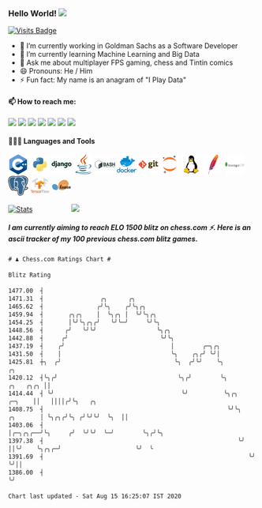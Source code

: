   ### Hello World!  <img src="https://github.com/sciencepal/sciencepal/blob/master/Hi.gif" width="29px">
  [![Visits Badge](https://badges.pufler.dev/visits/sciencepal/sciencepal)](https://badges.pufler.dev/visits/sciencepal/sciencepal)
  
  - 🔭 I’m currently working in Goldman Sachs as a Software Developer
  - 🌱 I’m currently learning Machine Learning and Big Data
  - 💬 Ask me about multiplayer FPS gaming, chess and Tintin comics
  - 😄 Pronouns: He / Him
  - ⚡ Fun fact: My name is an anagram of "I Play Data"
  
  #### 📫 How to reach me:   
  [<img src="https://upload.wikimedia.org/wikipedia/commons/8/83/Steam_icon_logo.svg" width="3.5%"/>](https://steamcommunity.com/id/mongocds/)
  [<img src="https://github.com/sciencepal/sciencepal/blob/master/discord-round.svg" width="3.5%"/>](https://discord.gg/MnUUbHe)
  [<img src="https://img.icons8.com/color/48/000000/twitter.png" width="3.5%"/>](https://twitter.com/sciencepal)
  [<img src="https://img.icons8.com/color/48/000000/linkedin.png" width="3.5%"/>](https://www.linkedin.com/in/adityapal1/)
  [<img src="https://img.icons8.com/fluent/48/000000/facebook-new.png" width="3.5%"/>](https://www.facebook.com/sciencepal/)
  [<img src="https://img.icons8.com/fluent/48/000000/instagram-new.png" width="3.5%"/>](https://www.instagram.com/aditya_sciencepal/)
  <a href="mailto:aditya.pal.science@gmail.com"> <img src="https://img.icons8.com/fluent/48/000000/gmail.png" width="3.5%"/> </a>
  
  #### 👨🏻‍💻 Languages and Tools <br />
  <code><img height="40" src="https://raw.githubusercontent.com/github/explore/80688e429a7d4ef2fca1e82350fe8e3517d3494d/topics/cpp/cpp.png"></code>
  <code><img height="40" src="https://raw.githubusercontent.com/github/explore/80688e429a7d4ef2fca1e82350fe8e3517d3494d/topics/python/python.png"></code>
  <code><img height="40" src="https://raw.githubusercontent.com/github/explore/80688e429a7d4ef2fca1e82350fe8e3517d3494d/topics/django/django.png"></code>
  <code><img height="40" src="https://raw.githubusercontent.com/github/explore/80688e429a7d4ef2fca1e82350fe8e3517d3494d/topics/java/java.png"></code>
  <code><img height="40" src="https://raw.githubusercontent.com/github/explore/80688e429a7d4ef2fca1e82350fe8e3517d3494d/topics/bash/bash.png"></code>
  <code><img height="40" src="https://raw.githubusercontent.com/github/explore/80688e429a7d4ef2fca1e82350fe8e3517d3494d/topics/docker/docker.png"></code>
  <code><img height="40" src="https://raw.githubusercontent.com/github/explore/80688e429a7d4ef2fca1e82350fe8e3517d3494d/topics/git/git.png"></code>
  <code><img height="40" src="https://raw.githubusercontent.com/github/explore/80688e429a7d4ef2fca1e82350fe8e3517d3494d/topics/jupyter-notebook/jupyter-notebook.png"></code>
  <code><img height="40" src="https://raw.githubusercontent.com/github/explore/80688e429a7d4ef2fca1e82350fe8e3517d3494d/topics/linux/linux.png"></code>
  <code><img height="40" src="https://raw.githubusercontent.com/github/explore/80688e429a7d4ef2fca1e82350fe8e3517d3494d/topics/maven/maven.png"></code>
  <code><img height="40" src="https://raw.githubusercontent.com/github/explore/80688e429a7d4ef2fca1e82350fe8e3517d3494d/topics/mongodb/mongodb.png"></code>
  <code><img height="40" src="https://raw.githubusercontent.com/github/explore/80688e429a7d4ef2fca1e82350fe8e3517d3494d/topics/postgresql/postgresql.png"></code>
  <code><img height="40" src="https://raw.githubusercontent.com/github/explore/80688e429a7d4ef2fca1e82350fe8e3517d3494d/topics/tensorflow/tensorflow.png"></code>
  <code><img height="40" src="https://raw.githubusercontent.com/github/explore/80688e429a7d4ef2fca1e82350fe8e3517d3494d/topics/scikit-learn/scikit-learn.png"></code>
  
  [![Stats](https://github-readme-stats.vercel.app/api?username=sciencepal&show_icons=true&theme=radical)](https://github-readme-stats.vercel.app/api?username=sciencepal&show_icons=true&theme=radical)&nbsp; &nbsp; &nbsp; &nbsp; &nbsp; &nbsp; &nbsp; &nbsp; &nbsp; &nbsp; <img src="https://github.com/sciencepal/sciencepal/blob/master/saved.gif" width="195">
  
  ##### I am currently aiming to reach ELO 1500 blitz on chess.com ⚡. Here is an ascii tracker of my 100 previous chess.com blitz games.

  ```
  # ♟︎ Chess.com Ratings Chart #
  
  Blitz Rating

 1477.00  ┤
 1471.31  ┤                ╭╮      ╭╮
 1465.62  ┤               ╭╯╰╮    ╭╯╰╮╭╮
 1459.94  ┤       ╭╮╭╮    │  ╰╮╭╮ │  ╰╯╰╮╭╮
 1454.25  ┤       │╰╯╰╮╭╮╭╯   ╰╯╰─╯     ╰╯╰╮
 1448.56  ┤      ╭╯   ╰╯╰╯                 ╰╮╭╮
 1442.88  ┤     ╭╯                          ╰╯╰╮
 1437.19  ┤    ╭╯                              │        ╭─╮╭╮
 1431.50  ┤    │                               ╰╮    ╭╮╭╯ ╰╯│
 1425.81  ┼╮  ╭╯                                ╰╮  ╭╯╰╯    ╰╮                                       ╭╮
 1420.12  ┤╰╮╭╯                                  ╰╮╭╯        ╰╮                            ╭╮   ╭╮╭╮ ││
 1414.44  ┤ ╰╯                                    ╰╯          ╰╮╭╮                  ╭─╮    ││   ││││╭╯╰╮   ╭╮
 1408.75  ┤                                                    ╰╯╰╮        ╭╮       │ ╰╮╭╮╭╯╰╮ ╭╯╰╯╰╯  ╰╮  ││
 1403.06  ┤                                                       │╭─╮╭╮╭──╯╰╮     ╭╯  ╰╯╰╯  ╰─╯        ╰╮╭╯╰╮
 1397.38  ┤                                                       ╰╯ ││╰╯    ╰╮╭╮╭─╯                     ╰╯  ╰
 1391.69  ┤                                                          ╰╯       ╰╯││
 1386.00  ┤                                                                     ╰╯

Chart last updated - Sat Aug 15 16:25:07 IST 2020  
  ```
  
